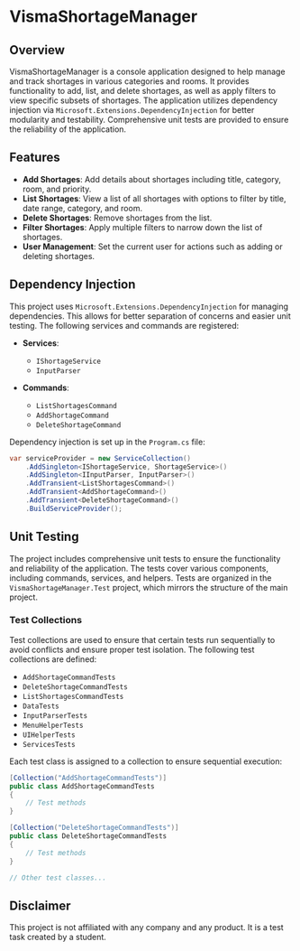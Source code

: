 # VismaShortageManager

## Overview

VismaShortageManager is a console application designed to help manage and track shortages in various categories and rooms. It provides functionality to add, list, and delete shortages, as well as apply filters to view specific subsets of shortages. The application utilizes dependency injection via `Microsoft.Extensions.DependencyInjection` for better modularity and testability. Comprehensive unit tests are provided to ensure the reliability of the application.

## Features

- **Add Shortages**: Add details about shortages including title, category, room, and priority.
- **List Shortages**: View a list of all shortages with options to filter by title, date range, category, and room.
- **Delete Shortages**: Remove shortages from the list.
- **Filter Shortages**: Apply multiple filters to narrow down the list of shortages.
- **User Management**: Set the current user for actions such as adding or deleting shortages.

## Dependency Injection

This project uses `Microsoft.Extensions.DependencyInjection` for managing dependencies. This allows for better separation of concerns and easier unit testing. The following services and commands are registered:

- **Services**:
  - `IShortageService`
  - `InputParser`

- **Commands**:
  - `ListShortagesCommand`
  - `AddShortageCommand`
  - `DeleteShortageCommand`

Dependency injection is set up in the `Program.cs` file:

```csharp
var serviceProvider = new ServiceCollection()
    .AddSingleton<IShortageService, ShortageService>()
    .AddSingleton<IInputParser, InputParser>()
    .AddTransient<ListShortagesCommand>()
    .AddTransient<AddShortageCommand>()
    .AddTransient<DeleteShortageCommand>()
    .BuildServiceProvider();
```

## Unit Testing

The project includes comprehensive unit tests to ensure the functionality and reliability of the application. The tests cover various components, including commands, services, and helpers. Tests are organized in the `VismaShortageManager.Test` project, which mirrors the structure of the main project.

### Test Collections

Test collections are used to ensure that certain tests run sequentially to avoid conflicts and ensure proper test isolation. The following test collections are defined:

- `AddShortageCommandTests`
- `DeleteShortageCommandTests`
- `ListShortagesCommandTests`
- `DataTests`
- `InputParserTests`
- `MenuHelperTests`
- `UIHelperTests`
- `ServicesTests`

Each test class is assigned to a collection to ensure sequential execution:

```csharp
[Collection("AddShortageCommandTests")]
public class AddShortageCommandTests
{
    // Test methods
}

[Collection("DeleteShortageCommandTests")]
public class DeleteShortageCommandTests
{
    // Test methods
}

// Other test classes...
```

## Disclaimer

This project is not affiliated with any company and any product. It is a test task created by a student.

